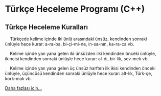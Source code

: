 # Türkçe Heceleme Programı (C++)

## Türkçe Heceleme Kuralları
<p>&nbsp&nbsp&nbsp&nbspTürkçede kelime içinde iki ünlü arasındaki ünsüz, kendinden sonraki ünlüyle hece kurar: a-ra-ba, bi-çi-mi-ne, in-sa-nın, ka-ra-ca vb.</p>
<p>&nbsp&nbsp&nbsp&nbspKelime içinde yan yana gelen iki ünsüzden ilki kendinden önceki ünlüyle, ikincisi kendinden sonraki ünlüyle hece kurar: al-dı, bir-lik, sev-mek vb.</p>
<p>&nbsp&nbsp&nbsp&nbspKelime içinde yan yana gelen üç ünsüz harften ilk ikisi kendinden önceki ünlüyle, üçüncüsü kendinden sonraki ünlüyle hece kurar: alt-lık, Türk-çe, kork-mak vb.</p>

[Daha fazlası için...](http://tdk.gov.tr/icerik/yazim-kurallari/hece-yapisi-ve-satir-sonunda-kelimelerin-bolunmesi/)
